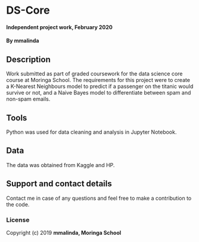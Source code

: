 # DS-Core
#### Independent project work, February 2020
#### By **mmalinda**
## Description
Work submitted as part of graded coursework for the data science core course at Moringa School.
The requirements for this project were to create a K-Nearest Neighbours model to predict if a passenger on the titanic would survive or not, and a Naive Bayes model to differentiate between spam and non-spam emails. 
## Tools
Python was used for data cleaning and analysis in Jupyter Notebook. 
## Data
The data was obtained from Kaggle and HP.
## Support and contact details
Contact me in case of any questions and feel free to make a contribution to the code.
### License
Copyright (c) 2019 **mmalinda, Moringa School**
